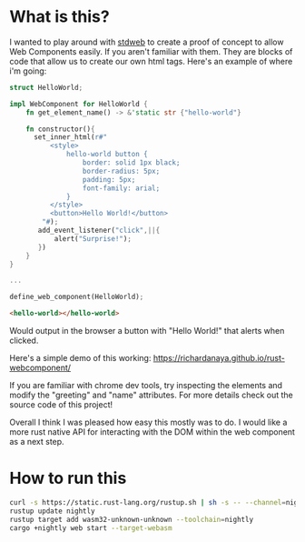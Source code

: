 # What is this?

I wanted to play around with [stdweb](https://github.com/koute/stdweb) to create a proof of concept to allow Web Components easily. If you aren't familiar with them. They are blocks of code that allow us to create our own html tags. Here's an example of where i'm going:

```rust
struct HelloWorld;

impl WebComponent for HelloWorld {
    fn get_element_name() -> &'static str {"hello-world"}

    fn constructor(){
      set_inner_html(r#"
          <style>
              hello-world button {
                  border: solid 1px black;
                  border-radius: 5px;
                  padding: 5px;
                  font-family: arial;
              }
          </style>
          <button>Hello World!</button>
        "#);
       add_event_listener("click",||{
           alert("Surprise!");
       })
    }
}

...

define_web_component(HelloWorld);
```

```html
<hello-world></hello-world>
```

Would output in the browser a button with "Hello World!" that alerts when clicked.

Here's a simple demo of this working: https://richardanaya.github.io/rust-webcomponent/

If you are familiar with chrome dev tools, try inspecting the elements and modify the "greeting" and "name" attributes.  For more details check out the source code of this project!

Overall I think I was pleased how easy this mostly was to do.  I would like a more rust native API for interacting with the DOM within the web component as a next step.

# How to run this

```bash
curl -s https://static.rust-lang.org/rustup.sh | sh -s -- --channel=nightly
rustup update nightly
rustup target add wasm32-unknown-unknown --toolchain=nightly
cargo +nightly web start --target-webasm
```
